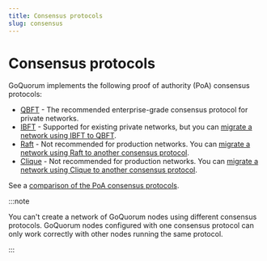 ```yaml
---
title: Consensus protocols
slug: consensus
---
```


# Consensus protocols

GoQuorum implements the following proof of authority (PoA) consensus protocols:

- [QBFT](../configure-and-manage/configure/consensus-protocols/qbft.md) - The recommended enterprise-grade consensus protocol for private networks.
- [IBFT](../configure-and-manage/configure/consensus-protocols/ibft.md) - Supported for existing private networks, but you can [migrate a network using IBFT to QBFT](../configure-and-manage/configure/consensus-protocols/qbft.md#migrate-from-ibft-to-qbft).
- [Raft](../configure-and-manage/configure/consensus-protocols/raft.md) - Not recommended for production networks. You can [migrate a network using Raft to another consensus protocol](../configure-and-manage/configure/consensus-protocols/raft.md#migrate-from-raft-to-another-consensus-protocol).
- [Clique](../configure-and-manage/configure/consensus-protocols/clique.md) - Not recommended for production networks. You can [migrate a network using Clique to another consensus protocol](../configure-and-manage/configure/consensus-protocols/clique.md#migrate-from-clique-to-another-consensus-protocol).

See a [comparison of the PoA consensus protocols](./consensus/comparing-poa.md).

:::note

You can't create a network of GoQuorum nodes using different consensus protocols. GoQuorum nodes configured with one consensus protocol can only work correctly with other nodes running the same protocol.

:::
